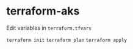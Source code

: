 # terraform-aks

Edit variables in `terraform.tfvars`

`terraform init`
`terraform plan`
`terraform apply`
